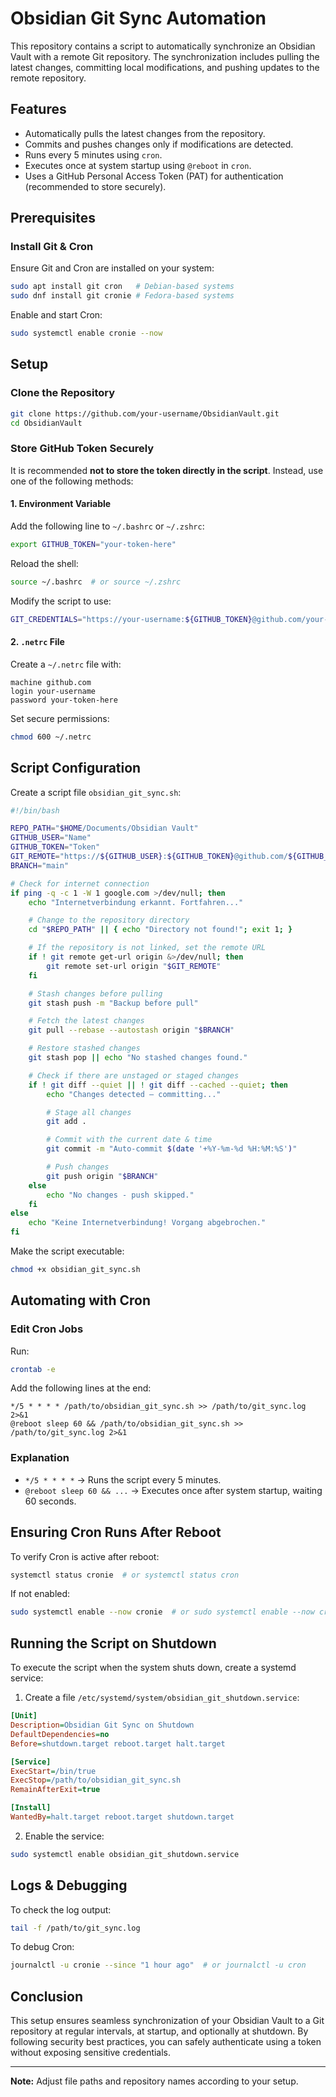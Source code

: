 # Obsidian Git Sync Automation

This repository contains a script to automatically synchronize an Obsidian Vault with a remote Git repository. The synchronization includes pulling the latest changes, committing local modifications, and pushing updates to the remote repository.

## Features
- Automatically pulls the latest changes from the repository.
- Commits and pushes changes only if modifications are detected.
- Runs every 5 minutes using `cron`.
- Executes once at system startup using `@reboot` in `cron`.
- Uses a GitHub Personal Access Token (PAT) for authentication (recommended to store securely).

## Prerequisites
### Install Git & Cron
Ensure Git and Cron are installed on your system:
```sh
sudo apt install git cron   # Debian-based systems
sudo dnf install git cronie # Fedora-based systems
```

Enable and start Cron:
```sh
sudo systemctl enable cronie --now
```

## Setup
### Clone the Repository
```sh
git clone https://github.com/your-username/ObsidianVault.git
cd ObsidianVault
```

### Store GitHub Token Securely
It is recommended **not to store the token directly in the script**. Instead, use one of the following methods:

#### 1. Environment Variable
Add the following line to `~/.bashrc` or `~/.zshrc`:
```sh
export GITHUB_TOKEN="your-token-here"
```
Reload the shell:
```sh
source ~/.bashrc  # or source ~/.zshrc
```
Modify the script to use:
```sh
GIT_CREDENTIALS="https://your-username:${GITHUB_TOKEN}@github.com/your-username/ObsidianVault.git"
```

#### 2. `.netrc` File
Create a `~/.netrc` file with:
```
machine github.com
login your-username
password your-token-here
```
Set secure permissions:
```sh
chmod 600 ~/.netrc
```

## Script Configuration
Create a script file `obsidian_git_sync.sh`:
```sh
#!/bin/bash

REPO_PATH="$HOME/Documents/Obsidian Vault"
GITHUB_USER="Name"
GITHUB_TOKEN="Token"
GIT_REMOTE="https://${GITHUB_USER}:${GITHUB_TOKEN}@github.com/${GITHUB_USER}/ObsidianVault.git" 
BRANCH="main"

# Check for internet connection
if ping -q -c 1 -W 1 google.com >/dev/null; then
    echo "Internetverbindung erkannt. Fortfahren..."

    # Change to the repository directory
    cd "$REPO_PATH" || { echo "Directory not found!"; exit 1; }

    # If the repository is not linked, set the remote URL
    if ! git remote get-url origin &>/dev/null; then
        git remote set-url origin "$GIT_REMOTE"
    fi

    # Stash changes before pulling
    git stash push -m "Backup before pull"

    # Fetch the latest changes
    git pull --rebase --autostash origin "$BRANCH"

    # Restore stashed changes
    git stash pop || echo "No stashed changes found."

    # Check if there are unstaged or staged changes
    if ! git diff --quiet || ! git diff --cached --quiet; then
        echo "Changes detected – committing..."

        # Stage all changes
        git add .

        # Commit with the current date & time
        git commit -m "Auto-commit $(date '+%Y-%m-%d %H:%M:%S')"

        # Push changes
        git push origin "$BRANCH"
    else
        echo "No changes - push skipped."
    fi
else
    echo "Keine Internetverbindung! Vorgang abgebrochen."
fi

```
Make the script executable:
```sh
chmod +x obsidian_git_sync.sh
```

## Automating with Cron
### Edit Cron Jobs
Run:
```sh
crontab -e
```
Add the following lines at the end:
```
*/5 * * * * /path/to/obsidian_git_sync.sh >> /path/to/git_sync.log 2>&1
@reboot sleep 60 && /path/to/obsidian_git_sync.sh >> /path/to/git_sync.log 2>&1
```
### Explanation
- `*/5 * * * *` → Runs the script every 5 minutes.
- `@reboot sleep 60 && ...` → Executes once after system startup, waiting 60 seconds.

## Ensuring Cron Runs After Reboot
To verify Cron is active after reboot:
```sh
systemctl status cronie  # or systemctl status cron
```
If not enabled:
```sh
sudo systemctl enable --now cronie  # or sudo systemctl enable --now cron
```

## Running the Script on Shutdown
To execute the script when the system shuts down, create a systemd service:

1. Create a file `/etc/systemd/system/obsidian_git_shutdown.service`:
```ini
[Unit]
Description=Obsidian Git Sync on Shutdown
DefaultDependencies=no
Before=shutdown.target reboot.target halt.target

[Service]
ExecStart=/bin/true
ExecStop=/path/to/obsidian_git_sync.sh
RemainAfterExit=true

[Install]
WantedBy=halt.target reboot.target shutdown.target
```
2. Enable the service:
```sh
sudo systemctl enable obsidian_git_shutdown.service
```

## Logs & Debugging
To check the log output:
```sh
tail -f /path/to/git_sync.log
```
To debug Cron:
```sh
journalctl -u cronie --since "1 hour ago"  # or journalctl -u cron
```

## Conclusion
This setup ensures seamless synchronization of your Obsidian Vault to a Git repository at regular intervals, at startup, and optionally at shutdown. By following security best practices, you can safely authenticate using a token without exposing sensitive credentials.

---
**Note:** Adjust file paths and repository names according to your setup.

